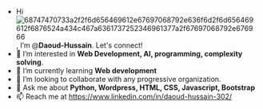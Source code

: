 - Hi ![68747470733a2f2f6d656469612e67697068792e636f6d2f6d656469612f6876524a434c467a6361737252346961377a2f67697068792e676966](https://user-images.githubusercontent.com/87219816/131639292-c8adf767-a506-43f6-a17b-71f7815994fe.gif)
, I’m @**Daoud-Hussain**. Let's connect!
- 👀 I’m interested in **Web Development, AI, programming, complexity solving**.
- 🌱 I’m currently learning **Web development**
- 💞️ I’m looking to collaborate with any progressive organization.
- 💬 Ask me about **Python, Wordpress, HTML, CSS, Javascript, Bootstrap**
- 📫 Reach me at https://www.linkedin.com/in/daoud-hussain-302/
